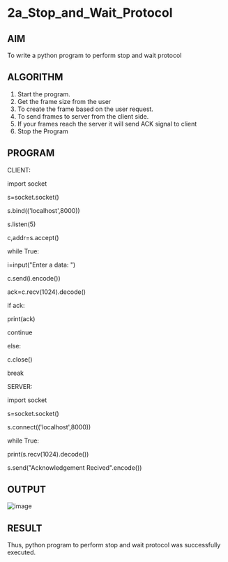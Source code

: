 # 2a_Stop_and_Wait_Protocol
## AIM 
To write a python program to perform stop and wait protocol
## ALGORITHM
1. Start the program.
2. Get the frame size from the user
3. To create the frame based on the user request.
4. To send frames to server from the client side.
5. If your frames reach the server it will send ACK signal to client
6. Stop the Program
## PROGRAM

CLIENT:

import socket

s=socket.socket()

s.bind(('localhost',8000))

s.listen(5)

c,addr=s.accept()

while True:

 i=input("Enter a data: ")
 
 c.send(i.encode())
 
 ack=c.recv(1024).decode()
 
 if ack:
 
   print(ack)
   
   continue
   
 else:
 
   c.close()
   
   break
   
SERVER:

import socket

s=socket.socket()

s.connect(('localhost',8000))

while True:

 print(s.recv(1024).decode())
 
 s.send("Acknowledgement Recived".encode())
 
## OUTPUT
![image](https://github.com/Santhoshstudent/2a_Stop_and_Wait_Protocol/assets/145446853/6a13d408-745b-46da-b57b-c01a0df347e8)

## RESULT
Thus, python program to perform stop and wait protocol was successfully executed.
